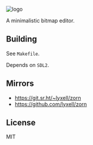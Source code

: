 ![logo](https://i.imgur.com/LwJvJfx.png)

A minimalistic bitmap editor.

## Building

See `Makefile`.

Depends on `SDL2`.

## Mirrors

* https://git.sr.ht/~lyxell/zorn
* https://github.com/lyxell/zorn

## License

MIT
